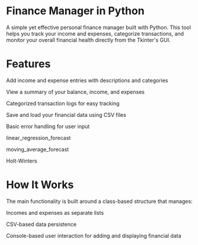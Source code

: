 # Finance Manager in Python
A simple yet effective personal finance manager built with Python. This tool helps you track your income and expenses, categorize transactions, and monitor your overall financial health directly from the Tkinter's GUI.

# Features
Add income and expense entries with descriptions and categories

View a summary of your balance, income, and expenses

Categorized transaction logs for easy tracking

Save and load your financial data using CSV files

Basic error handling for user input

linear_regression_forecast

moving_average_forecast

Holt-Winters
 
# How It Works
The main functionality is built around a class-based structure that manages:

Incomes and expenses as separate lists

CSV-based data persistence

Console-based user interaction for adding and displaying financial data
